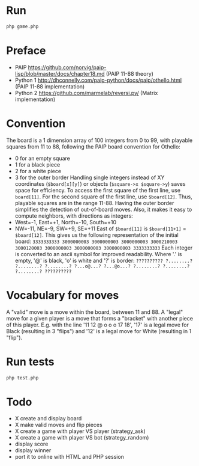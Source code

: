 # Run
```bash
php game.php
```

# Preface
- PAIP https://github.com/norvig/paip-lisp/blob/master/docs/chapter18.md (PAIP 11-88 theory)
- Python 1 http://dhconnelly.com/paip-python/docs/paip/othello.html (PAIP 11-88 implementation)
- Python 2 https://github.com/marmelab/reversi.py/ (Matrix implementation)

# Convention
The board is a 1 dimension array of 100 integers from 0 to 99, with playable squares from 11 to 88, following the PAIP board convention for Othello:
- 0 for an empty square
- 1 for a black piece
- 2 for a white piece
- 3 for the outer border
Handling single integers instead of XY coordinates (`$board[x][y]`) or objects (`$square->x $square->y`) saves space for efficiency.
To access the first square of the first line, use `board[11]`. For the second square of the first line, use `$board[12]`. Thus, playable squares are in the range 11-88.
Having the outer border simplifies the detection of out-of-board moves.
Also, it makes it easy to compute neighbors, with directions as integers:
- West=-1, East=+1, North=-10, South=+10
- NW=-11, NE=-9, SW=+9, SE=+11
East of `$board[11]` is `$board[11+1]` = `$board[12]`.
This gives us the following representation of the initial board:
`3333333333
3000000003
3000000003
3000000003
3000210003
3000120003
3000000003
3000000003
3000000003
3333333333`
Each integer is converted to an ascii symbol for improved readability. Where '.' is empty, '@' is black, 'o' is white and '?' is border:
`??????????
?........?
?........?
?........?
?...o@...?
?...@o...?
?........?
?........?
?........?
??????????`

# Vocabulary for moves
A "valid" move is a move within the board, between 11 and 88.
A "legal" move for a given player is a move that forms a "bracket" with another piece of this player. E.g. with the line '11 12 @ o o o 17 18', '17' is a legal move for Black (resulting in 3 "flips") and '12' is a legal move for White (resulting in 1 "flip").

# Run tests
```bash
php test.php
```

# Todo
- X create and display board
- X make valid moves and flip pieces
- X create a game with player VS player (strategy_ask)
- X create a game with player VS bot (strategy_random)
- display score
- display winner
- port it to online with HTML and PHP session
